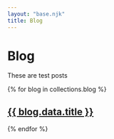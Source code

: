 ```yaml
---
layout: "base.njk"
title: Blog
---
```


# Blog

These are test posts

{% for blog in collections.blog %}

<h2>
<a href="{{ blog.url }}">{{ blog.data.title }}</a>
</h2>
{% endfor %}
